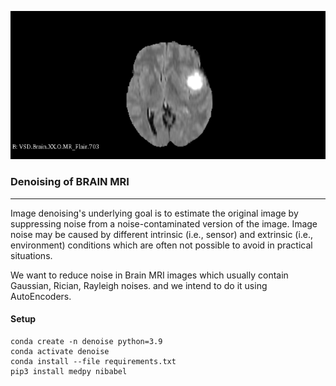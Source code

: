 ![](test_files/image_2d/testimg_2d_flair.png)
### Denoising of BRAIN MRI
---

Image denoising's underlying goal is to estimate the original image by suppressing noise from a noise-contaminated version of the image. Image noise may be caused by different intrinsic (i.e., sensor) and extrinsic (i.e., environment) conditions which are often not possible to avoid in practical situations. 

We want to reduce noise in Brain MRI images which usually contain Gaussian, Rician, Rayleigh noises.
and we intend to do it using AutoEncoders.


#### Setup

```
conda create -n denoise python=3.9
conda activate denoise
conda install --file requirements.txt
pip3 install medpy nibabel
```
